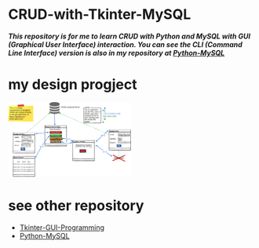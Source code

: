 # CRUD-with-Tkinter-MySQL
***This repository is for me to learn CRUD with Python and MySQL with GUI (Graphical User Interface) interaction. You can see the CLI (Command Line Interface) version is also in my repository at [Python-MySQL](https://github.com/Amiprogrammer/Python-MySQL/tree/master/12_Training%20Part1)***


# my design progject

<img src="https://github.com/Amiprogrammer/CRUD-with-Tkinter-MySQL/blob/main/Tumbnails/CRUD.png" width="250">

# see other repository
* [Tkinter-GUI-Programming](https://github.com/Amiprogrammer/Tkinter-GUI-Programming)
* [Python-MySQL](https://github.com/Amiprogrammer/Python-MySQL)
